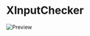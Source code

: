 # XInputChecker

![Preview](https://gitlab.com/ryochan7/xinputchecker/-/raw/8f101944bafab2835b29157d254f9c8788e283ae/xinputchecker_20200826.png)
